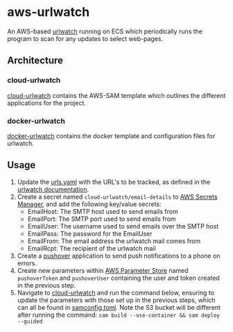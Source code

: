 # aws-urlwatch

An AWS-based [urlwatch](https://github.com/thp/urlwatch) running on ECS which periodically runs the program to scan for any updates to select web-pages.

## Architecture

### cloud-urlwatch
[cloud-urlwatch](cloud-urlwatch) contains the AWS-SAM template which outlines the different applications for the project.

### docker-urlwatch
[docker-urlwatch](docker-urlwatch) contains the docker template and configuration files for urlwatch.

## Usage

1. Update the [urls.yaml](docker-urlwatch/scripts/urls.yaml) with the URL's to be tracked, as defined in the [urlwatch documentation](urlwatch.readthedocs.com).
2. Create a secret named `cloud-urlwatch/email-details` to [AWS Secrets Manager](https://console.aws.amazon.com/secretsmanager), and add the following key/value secrets:
    * EmailHost: The SMTP host used to send emails from
    * EmailPort: The SMTP port used to send emails from
    * EmailUser: The username used to send emails over the SMTP host
    * EmailPass: The password for the EmailUser
    * EmailFrom: The email address the urlwatch mail comes from
    * EmailRcpt: The recipient of the urlwatch mail
3. Create a [pushover](https://pushover.net) application to send push notifications to a phone on errors.
4. Create new parameters within [AWS Parameter Store](https://console.aws.amazon.com/systems-manager/parameters/) named `pushoverToken` and `pushoverUser` containing the user and token created in the previous step.
5. Navigate to [cloud-urlwatch](cloud-urlwatch) and run the command below, ensuring to update the parameters with those set up in the previous steps, which can all be found in [samconfig.toml](cloud-urlwatch/samconfig.toml). Note the S3 bucket will be different after running the command:
`sam build --use-container && sam deploy --guided`

